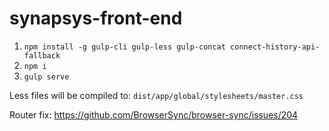 # synapsys-front-end

1. `npm install -g gulp-cli gulp-less gulp-concat connect-history-api-fallback`
2. `npm i`
3. `gulp serve`

Less files will be compiled to: `dist/app/global/stylesheets/master.css`

Router fix:
https://github.com/BrowserSync/browser-sync/issues/204
